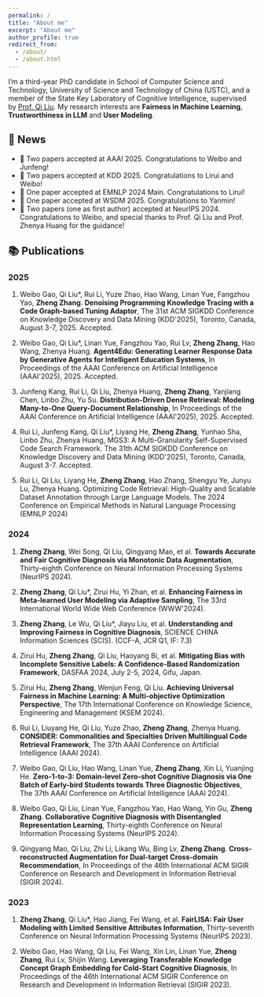 ```yaml
---
permalink: /
title: "About me"
excerpt: "About me"
author_profile: true
redirect_from: 
  - /about/
  - /about.html
---
```



I’m  a third-year PhD candidate in  School of Computer Science and Technology, University of Science and Technology of China (USTC), and a member of the State Key Laboratory of Cognitive Intelligence, supervised by [Prof. Qi Liu](http://staff.ustc.edu.cn/~qiliuql/). My research interests are **Fairness in Machine Learning**, **Trustworthiness in LLM** and  **User Modeling**.


## 📰 News

- 🎉 Two papers accepted at AAAI 2025. Congratulations to Weibo and Junfeng!
- 🎉 Two papers accepted at KDD 2025. Congratulations to Lirui and Weibo!
- 🎉 One paper accepted at EMNLP 2024 Main. Congratulations to Lirui!
- 🎉 One paper accepted at WSDM 2025. Congratulations to Yanmin!
- 🎉 Two papers (one as first author) accepted at NeurIPS 2024. Congratulations to Weibo, and special thanks to Prof. Qi Liu and Prof. Zhenya Huang for the guidance!

## 📚 Publications

### 2025

1. Weibo Gao, Qi Liu*, Rui Li, Yuze Zhao, Hao Wang, Linan Yue, Fangzhou Yao, **Zheng Zhang**. **Denoising Programming Knowledge Tracing with a Code Graph-based Tuning Adaptor**, The 31st ACM SIGKDD Conference on Knowledge Discovery and Data Mining (KDD'2025), Toronto, Canada, August 3-7, 2025. Accepted.

2. Weibo Gao, Qi Liu*, Linan Yue, Fangzhou Yao, Rui Lv, **Zheng Zhang**, Hao Wang, Zhenya Huang. **Agent4Edu: Generating Learner Response Data by Generative Agents for Intelligent Education Systems**, In Proceedings of the AAAI Conference on Artificial Intelligence (AAAI'2025), 2025. Accepted.


3. Junfeng Kang, Rui Li, Qi Liu, Zhenya Huang, **Zheng Zhang**, Yanjiang Chen, Linbo Zhu, Yu Su. **Distribution-Driven Dense Retrieval: Modeling Many-to-One Query-Document Relationship**, In Proceedings of the AAAI Conference on Artificial Intelligence (AAAI'2025), 2025. Accepted.


4. Rui Li, Junfeng Kang, Qi Liu*, Liyang He, **Zheng Zhang**, Yunhao Sha, Linbo Zhu, Zhenya Huang, MGS3: A Multi-Granularity Self-Supervised Code Search Framework. The 31th ACM SIGKDD Conference on Knowledge Discovery and Data Mining (KDD'2025), Toronto, Canada, August 3-7. Accepted.

5. Rui Li, Qi Liu, Liyang He, **Zheng Zhang**, Hao Zhang, Shengyu Ye, Junyu Lu, Zhenya Huang. Optimizing Code Retrieval: High-Quality and Scalable Dataset Annotation through Large Language Models. The 2024 Conference on Empirical Methods in Natural Language Processing (EMNLP 2024)

### 2024

1. **Zheng Zhang**, Wei Song, Qi Liu, Qingyang Mao, et al. **Towards Accurate and Fair Cognitive Diagnosis via Monotonic Data Augmentation**, Thirty-eighth Conference on Neural Information Processing Systems (NeurIPS 2024).

2. **Zheng Zhang**, Qi Liu*, Zirui Hu, Yi Zhan, et al. **Enhancing Fairness in Meta-learned User Modeling via Adaptive Sampling**, The 33rd International World Wide Web Conference (WWW'2024).

3. **Zheng Zhang**, Le Wu, Qi Liu*, Jiayu Liu, et al. **Understanding and Improving Fairness in Cognitive Diagnosis**, SCIENCE CHINA Information Sciences (SCIS). (CCF-A, JCR Q1, IF: 7.3)

4. Zirui Hu, **Zheng Zhang**, Qi Liu, Haoyang Bi, et al. **Mitigating Bias with Incomplete Sensitive Labels: A Confidence-Based Randomization Framework**, DASFAA 2024, July 2-5, 2024, Gifu, Japan.

5. Zirui Hu, **Zheng Zhang**, Wenjun Feng, Qi Liu. **Achieving Universal Fairness in Machine Learning: A Multi-objective Optimization Perspective**, The 17th International Conference on Knowledge Science, Engineering and Management (KSEM 2024).

6. Rui Li, Liuyang He, Qi Liu, Yuze Zhao, **Zheng Zhang**, Zhenya Huang. **CONSIDER: Commonalities and Specialties Driven Multilingual Code Retrieval Framework**, The 37th AAAI Conference on Artificial Intelligence (AAAI 2024).

7. Weibo Gao, Qi Liu, Hao Wang, Linan Yue, **Zheng Zhang**, Xin Li, Yuanjing He. **Zero-1-to-3: Domain-level Zero-shot Cognitive Diagnosis via One Batch of Early-bird Students towards Three Diagnostic Objectives**, The 37th AAAI Conference on Artificial Intelligence (AAAI 2024).


8. Weibo Gao, Qi Liu, Linan Yue, Fangzhou Yao, Hao Wang, Yin Gu, **Zheng Zhang**. **Collaborative Cognitive Diagnosis with Disentangled Representation Learning**, Thirty-eighth Conference on Neural Information Processing Systems (NeurIPS 2024).

9. Qingyang Mao, Qi Liu, Zhi Li, Likang Wu, Bing Lv, **Zheng Zhang**. **Cross-reconstructed Augmentation for Dual-target Cross-domain Recommendation**, In Proceedings of the 46th International ACM SIGIR Conference on Research and Development in Information Retrieval (SIGIR 2024).


### 2023

1. **Zheng Zhang**, Qi Liu*, Hao Jiang, Fei Wang, et al. **FairLISA: Fair User Modeling with Limited Sensitive Attributes Information**, Thirty-seventh Conference on Neural Information Processing Systems (NeurIPS 2023).

2. Weibo Gao, Hao Wang, Qi Liu, Fei Wang, Xin Lin, Linan Yue, **Zheng Zhang**, Rui Lv, Shijin Wang. **Leveraging Transferable Knowledge Concept Graph Embedding for Cold-Start Cognitive Diagnosis**, In Proceedings of the 46th International ACM SIGIR Conference on Research and Development in Information Retrieval (SIGIR 2023).


<!-- 
## News

## Publications


Weibo Gao, Qi Liu*, Rui Li, Yuze Zhao, Hao Wang, Linan Yue, Fangzhou Yao, Zheng Zhang. Denoising Programming Knowledge Tracing with a Code Graph-based Tuning Adaptor, The 31st ACM SIGKDD Conference on Knowledge Discovery and Data Mining (KDD'2025), Toronto, Canada, August 3-7, 2025. Accepted. CCF A

Weibo Gao, Qi Liu*, Linan Yue, Fangzhou Yao, Rui Lv, Zheng Zhang, Hao Wang, Zhenya Huang. Agent4Edu: Generating Learner Response Data by Generative Agents for Intelligent Education Systems. In Proceedings of the AAAI Conference on Artificial Intelligence (AAAI'2025), 2025. Accepted.

1. **Zheng Zhang**, Wei Song, Qi Liu, Qingyang Mao, et al. Towards Accurate and Fair Cognitive Diagnosis via Monotonic Data Augmentation. Thirty-eighth Conference on Neural Information Processing Systems (NeurIPS 2024) 

2. **Zheng Zhang**, Qi Liu*, Hao Jiang, Fei Wang, et al.  FairLISA: Fair User Modeling with Limited Sensitive Attributes Information. Thirty-seventh Conference on Neural Information Processing Systems (NeurIPS 2023). 

3. **Zheng Zhang**, Qi Liu*, Zirui Hu, Yi Zhan, et al. Enhancing Fairness in Meta-learned User Modeling via Adaptive Sampling, The 33rd International World Wide Web Conference (WWW'2024).

4. **Zheng Zhang**, Le Wu, Qi Liu*, Jiayu Liu,et al.   Understanding and Improving Fairness in Cognitive Diagnosis, SCIENCE CHINAInformation Sciences (SCIS).(CCF-A, JCR Q1, IF: 7.3)

5. Zirui Hu, **Zheng Zhang**, Qi Liu, Haoyang Bi, et al. Mitigating Bias with Incomplete Sensitive Labels: A Confidence-Based Randomization Framework. DASFAA 2024 July 2-5, 2024, Gifu, Japan.

6. Zirui Hu, **Zheng Zhang**, Wenjun Feng, Qi Liu. Achieving Universal Fairness in Machine Learning: A Multi-objective Optimization Perspective.The 17th International Conference on Knowledge Science, Engineering and Management (KSEM 2024).

7. Rui Li, Liuyang He, Qi Liu, Yuze Zhao, **Zheng Zhang**, Zhenya Huang. CONSIDER: Commonalities and Specialties Driven Multilingual Code Retrieval Framework. The 37th AAAI Conference on Artificial Intelligence (AAAI 2024)

8. Weibo Gao, Qi Liu, Hao Wang, Linan Yue, **Zheng Zhang**, Xin Li, Yuanjing He. Zero-1-to-3: Domain-level Zero-shot Cognitive Diagnosis via One Batch of Early-bird Students towards Three Diagnostic Objectives.The 37th AAAI Conference on Artificial Intelligence (AAAI 2024).

9. Weibo Gao, Hao Wang, Qi Liu, Fei Wang, Xin Lin, Linan Yue, **Zheng Zhang**, Rui Lv, Shijin Wang.Leveraging Transferable Knowledge Concept Graph Embedding for Cold-Start Cognitive Diagnosis.In Proceedings of the 46th International ACM SIGIR Conference on Research and Development in Information Retrieval (SIGIR 2023).

10. Weibo Gao, Qi Liu, Linan Yue, Fangzhou Yao, Hao Wang, Yin Gu, **Zheng Zhang**. Collaborative Cognitive Diagnosis with Disentangled Representation Learning.  Thirty-eighth Conference on Neural Information Processing Systems (NeurIPS 2024) 

11. Qingyang Mao, Qi Liu, Zhi Li, Likang Wu, Bing Lv, **Zheng Zhang**. Cross-reconstructed Augmentation for Dual-target Cross-domain Recommendation. In Proceedings of the 46th International ACM SIGIR Conference on Research and Development in Information Retrieval (SIGIR 2024). -->


<!-- This is the front page of a website that is powered by the [academicpages template](https://github.com/academicpages/academicpages.github.io) and hosted on GitHub pages. [GitHub pages](https://pages.github.com) is a free service in which websites are built and hosted from code and data stored in a GitHub repository, automatically updating when a new commit is made to the respository. This template was forked from the [Minimal Mistakes Jekyll Theme](https://mmistakes.github.io/minimal-mistakes/) created by Michael Rose, and then extended to support the kinds of content that academics have: publications, talks, teaching, a portfolio, blog posts, and a dynamically-generated CV. You can fork [this repository](https://github.com/academicpages/academicpages.github.io) right now, modify the configuration and markdown files, add your own PDFs and other content, and have your own site for free, with no ads! An older version of this template powers my own personal website at [stuartgeiger.com](http://stuartgeiger.com), which uses [this Github repository](https://github.com/staeiou/staeiou.github.io).

A data-driven personal website
======
Like many other Jekyll-based GitHub Pages templates, academicpages makes you separate the website's content from its form. The content & metadata of your website are in structured markdown files, while various other files constitute the theme, specifying how to transform that content & metadata into HTML pages. You keep these various markdown (.md), YAML (.yml), HTML, and CSS files in a public GitHub repository. Each time you commit and push an update to the repository, the [GitHub pages](https://pages.github.com/) service creates static HTML pages based on these files, which are hosted on GitHub's servers free of charge.

Many of the features of dynamic content management systems (like Wordpress) can be achieved in this fashion, using a fraction of the computational resources and with far less vulnerability to hacking and DDoSing. You can also modify the theme to your heart's content without touching the content of your site. If you get to a point where you've broken something in Jekyll/HTML/CSS beyond repair, your markdown files describing your talks, publications, etc. are safe. You can rollback the changes or even delete the repository and start over -- just be sure to save the markdown files! Finally, you can also write scripts that process the structured data on the site, such as [this one](https://github.com/academicpages/academicpages.github.io/blob/master/talkmap.ipynb) that analyzes metadata in pages about talks to display [a map of every location you've given a talk](https://academicpages.github.io/talkmap.html).

Getting started
======
1. Register a GitHub account if you don't have one and confirm your e-mail (required!)
1. Fork [this repository](https://github.com/academicpages/academicpages.github.io) by clicking the "fork" button in the top right. 
1. Go to the repository's settings (rightmost item in the tabs that start with "Code", should be below "Unwatch"). Rename the repository "[your GitHub username].github.io", which will also be your website's URL.
1. Set site-wide configuration and create content & metadata (see below -- also see [this set of diffs](http://archive.is/3TPas) showing what files were changed to set up [an example site](https://getorg-testacct.github.io) for a user with the username "getorg-testacct")
1. Upload any files (like PDFs, .zip files, etc.) to the files/ directory. They will appear at https://[your GitHub username].github.io/files/example.pdf.  
1. Check status by going to the repository settings, in the "GitHub pages" section

Site-wide configuration
------
The main configuration file for the site is in the base directory in [_config.yml](https://github.com/academicpages/academicpages.github.io/blob/master/_config.yml), which defines the content in the sidebars and other site-wide features. You will need to replace the default variables with ones about yourself and your site's github repository. The configuration file for the top menu is in [_data/navigation.yml](https://github.com/academicpages/academicpages.github.io/blob/master/_data/navigation.yml). For example, if you don't have a portfolio or blog posts, you can remove those items from that navigation.yml file to remove them from the header. 

Create content & metadata
------
For site content, there is one markdown file for each type of content, which are stored in directories like _publications, _talks, _posts, _teaching, or _pages. For example, each talk is a markdown file in the [_talks directory](https://github.com/academicpages/academicpages.github.io/tree/master/_talks). At the top of each markdown file is structured data in YAML about the talk, which the theme will parse to do lots of cool stuff. The same structured data about a talk is used to generate the list of talks on the [Talks page](https://academicpages.github.io/talks), each [individual page](https://academicpages.github.io/talks/2012-03-01-talk-1) for specific talks, the talks section for the [CV page](https://academicpages.github.io/cv), and the [map of places you've given a talk](https://academicpages.github.io/talkmap.html) (if you run this [python file](https://github.com/academicpages/academicpages.github.io/blob/master/talkmap.py) or [Jupyter notebook](https://github.com/academicpages/academicpages.github.io/blob/master/talkmap.ipynb), which creates the HTML for the map based on the contents of the _talks directory).

**Markdown generator**

I have also created [a set of Jupyter notebooks](https://github.com/academicpages/academicpages.github.io/tree/master/markdown_generator
) that converts a CSV containing structured data about talks or presentations into individual markdown files that will be properly formatted for the academicpages template. The sample CSVs in that directory are the ones I used to create my own personal website at stuartgeiger.com. My usual workflow is that I keep a spreadsheet of my publications and talks, then run the code in these notebooks to generate the markdown files, then commit and push them to the GitHub repository.

How to edit your site's GitHub repository
------
Many people use a git client to create files on their local computer and then push them to GitHub's servers. If you are not familiar with git, you can directly edit these configuration and markdown files directly in the github.com interface. Navigate to a file (like [this one](https://github.com/academicpages/academicpages.github.io/blob/master/_talks/2012-03-01-talk-1.md) and click the pencil icon in the top right of the content preview (to the right of the "Raw | Blame | History" buttons). You can delete a file by clicking the trashcan icon to the right of the pencil icon. You can also create new files or upload files by navigating to a directory and clicking the "Create new file" or "Upload files" buttons. 

Example: editing a markdown file for a talk
![Editing a markdown file for a talk](/images/editing-talk.png)

For more info
------
More info about configuring academicpages can be found in [the guide](https://academicpages.github.io/markdown/). The [guides for the Minimal Mistakes theme](https://mmistakes.github.io/minimal-mistakes/docs/configuration/) (which this theme was forked from) might also be helpful. -->
